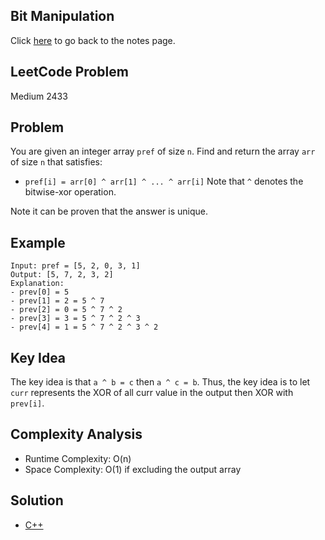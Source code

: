 ## Bit Manipulation
Click [here](../notes.md) to go back to the notes page.

## LeetCode Problem
Medium 2433

## Problem
You are given an integer array `pref` of size `n`. Find and return the array `arr` of size `n` that satisfies:
- `pref[i] = arr[0] ^ arr[1] ^ ... ^ arr[i]`
Note that `^` denotes the bitwise-xor operation.

Note it can be proven that the answer is unique.

## Example
```
Input: pref = [5, 2, 0, 3, 1]
Output: [5, 7, 2, 3, 2]
Explanation:
- prev[0] = 5
- prev[1] = 2 = 5 ^ 7
- prev[2] = 0 = 5 ^ 7 ^ 2
- prev[3] = 3 = 5 ^ 7 ^ 2 ^ 3
- prev[4] = 1 = 5 ^ 7 ^ 2 ^ 3 ^ 2
```

## Key Idea
The key idea is that `a ^ b = c` then `a ^ c = b`. Thus, the key idea is to let `curr` represents the XOR of all curr value in the output then XOR with `prev[i]`.

## Complexity Analysis
- Runtime Complexity: O(n)
- Space Complexity: O(1) if excluding the output array

## Solution
- [C++](solution.cpp)
